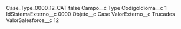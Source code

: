 <?xml version="1.0" encoding="UTF-8"?>
<CustomMetadata xmlns="http://soap.sforce.com/2006/04/metadata" xmlns:xsi="http://www.w3.org/2001/XMLSchema-instance" xmlns:xsd="http://www.w3.org/2001/XMLSchema">
    <label>Case_Type_0000_12_CAT</label>
    <protected>false</protected>
    <values>
        <field>Campo__c</field>
        <value xsi:type="xsd:string">Type</value>
    </values>
    <values>
        <field>CodigoIdioma__c</field>
        <value xsi:type="xsd:string">1</value>
    </values>
    <values>
        <field>IdSistemaExterno__c</field>
        <value xsi:type="xsd:string">0000</value>
    </values>
    <values>
        <field>Objeto__c</field>
        <value xsi:type="xsd:string">Case</value>
    </values>
    <values>
        <field>ValorExterno__c</field>
        <value xsi:type="xsd:string">Trucades</value>
    </values>
    <values>
        <field>ValorSalesforce__c</field>
        <value xsi:type="xsd:string">12</value>
    </values>
</CustomMetadata>
